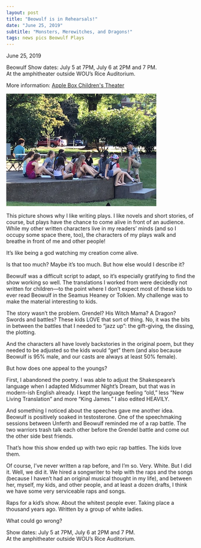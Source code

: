 ```yaml
---
layout: post
title: "Beowulf is in Rehearsals!"
date: "June 25, 2019"
subtitle: "Monsters, Merewitches, and Dragons!"
tags: news pics Beowulf Plays
---
```

June 25, 2019

Beowulf
Show dates: July 5 at 7PM, July 6 at 2PM and 7 PM. <br>
At the amphitheater outside WOU’s Rice Auditorium.

More information: [Apple Box Children's Theater](https://www.facebook.com/appleboxtheater/)

![rehearsal picture](/img/Beowulfrehearsal6-19.jpg "Beowulf Rehearsal")

This picture shows why I like writing plays. I like novels and short stories, of course, but plays have the chance to come alive in front of an audience. While my other written characters live in my readers’ minds (and so I occupy some space there, too), the characters of my plays walk and breathe in front of me and other people!

It’s like being a god watching my creation come alive.

Is that too much? Maybe it’s too much. But how else would I describe it?

Beowulf was a difficult script to adapt, so it’s especially gratifying to find the show working so well. The translations I worked from were decidedly not written for children—to the point where I don’t expect most of these kids to ever read Beowulf in the Seamus Heaney or Tolkien. My challenge was to make the material interesting to kids.

The story wasn’t the problem. Grendel? His Witch Mama? A Dragon? Swords and battles? These kids LOVE that sort of thing. No, it was the bits in between the battles that I needed to “jazz up”: the gift-giving, the dissing, the plotting.

And the characters all have lovely backstories in the original poem, but they needed to be adjusted so the kids would “get” them (and also because Beowulf is 95% male, and our casts are always at least 50% female).

But how does one appeal to the youngs?

First, I abandoned the poetry. I was able to adjust the Shakespeare’s language when I adapted Midsummer Night’s Dream, but that was in modern-ish English already. I kept the language feeling “old,” less “New Living Translation” and more “King James.” I also edited HEAVILY.

And something I noticed about the speeches gave me another idea. Beowulf is positively soaked in testosterone. One of the speechmaking sessions between Unferth and Beowulf reminded me of a rap battle. The two warriors trash talk each other before the Grendel battle and come out the other side best friends.

That’s how this show ended up with two epic rap battles. The kids love them.

Of course, I’ve never written a rap before, and I’m so. Very. White. But I did it. Well, we did it. We hired a songwriter to help with the raps and the songs (because I haven’t had an original musical thought in my life), and between her, myself, my kids, and other people, and at least a dozen drafts, I think we have some very serviceable raps and songs.

Raps for a kid’s show. About the whitest people ever. Taking place a thousand years ago. Written by a group of white ladies.

What could go wrong?

Show dates: July 5 at 7PM, July 6 at 2PM and 7 PM. <br>
At the amphitheater outside WOU’s Rice Auditorium.
